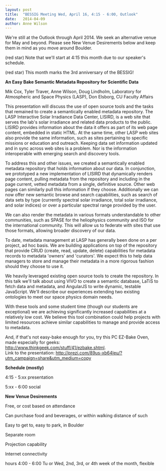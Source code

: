 ```yaml
---
layout: post
title:  "BESSIG Meeting Wed, April 16, 4:15 - 6:00, Outlook"
date:   2014-04-09
author: Anne Wilson
---
```

We're still at the Outlook through April 2014.  We seek an alternative venue for May and beyond. Please see New Venue Desirements below and keep them in mind as you move around Boulder. 

(red star)  Note that we'll start at 4:15 this month due to our speaker's schedule.

(red star) This month marks the 3rd anniversary of the BESSIG!

**An Easy Bake Semantic Metadata Repository for Scientific Data**

Mik Cox, Tyler Traver, Anne Wilson, Doug Lindholm, Laboratory for Atmospheric and Space Physics (LASP), Don Elsborg, CU Faculty Affairs
 
This presentation will discuss the use of open source tools and the tasks that remained to create a semantically enabled metadata repository.
The LASP Interactive Solar Irradiance Data Center, LISIRD, is a web site that serves the lab's solar irradiance and related data products to the public. LISIRD provides information about the data it offers as part of its web page content, embedded in static HTML. At the same time, other LASP web sites also provide the same information, such as sites pertaining to specific missions or education and outreach.  Keeping data set information updated and in sync across web sites is a problem. Nor is the information interoperable with emerging search and discovery tools.

To address this and other issues, we created a semantically enabled metadata repository that holds information about our data.  In conjunction, we prototyped a new implementation of LISIRD that dynamically renders page content, pulling metadata from the repository and including in the page current, vetted metadata from a single, definitive source. Other web pages can similarly pull this information if they choose.  Additionally we can now offer new semantic browse and search capabilities, such as search of data sets by type (currently spectral solar irradiance, total solar irradiance, and solar indices) or over a particular spectral range provided by the user.

We can also render the metadata in various formats understandable to other communities, such as SPASE for the heliophysics community and ISO for the international community. This will allow us to federate with sites that use those formats, allowing broader discovery of our data.

To date, metadata management at LASP has generally been done on a per project, ad hoc basis. We are building applications on top of the repository that provide CRUD (create, read, update, delete) capabilities for metadata records to metadata 'owners' and 'curators'. We expect this to help data managers to store and manage their metadata in a more rigorous fashion should they choose to use it.

We heavily leveraged existing open source tools to create the repository. In this talk we'll talk about using VIVO to create a semantic database, LaTiS to fetch data and metadata, and AngularJS to write dynamic, testable JavaScript.  We'll describe our experiences extending two existing ontologies to meet our space physics domain needs.

With these tools and some student time (though our students are exceptional) we are achieving significantly increased capabilities at a relatively low cost. We believe this tool combination could help projects with limited resources achieve similar capabilities to manage and provide access to metadata.

And, if that's not easy-bake enough for you, try this PC EZ-Bake Oven, made especially for geeks: http://www.thinkgeek.com/stuff/41/ezbake.shtml.  
Link to the presentation: http://prezi.com/89us-xb64leu/?utm_campaign=share&utm_medium=copy

**Schedule  (mostly)**

4:15 - 5:xx presentation

5:xx - 6:00 social
 
**New Venue Desirements**

Free, or cost based on attendance

Can purchase food and beverages, or within walking distance of such 

Easy to get to, easy to park, in Boulder

Separate room

Projection capability

Internet connectivity

hours 4:00 - 6:00 Tu or Wed, 2nd, 3rd, or 4th week of the month, flexible